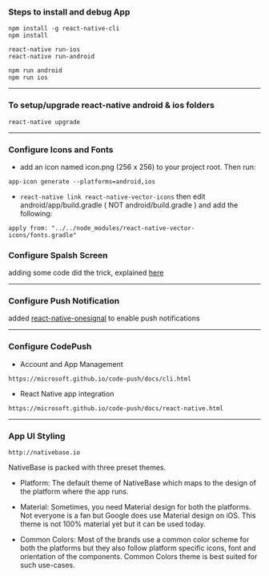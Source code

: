 ### Steps to install and debug App
```
npm install -g react-native-cli
npm install

react-native run-ios
react-native run-android

npm run android
npm run ios
```

---

### To setup/upgrade react-native android & ios folders

```
react-native upgrade
```

---

### Configure Icons and Fonts
- add an icon named icon.png (256 x 256) to your project root. Then run:
```
app-icon generate --platforms=android,ios
```

- `react-native link react-native-vector-icons` then edit android/app/build.gradle ( NOT android/build.gradle ) and add the following:
```
apply from: "../../node_modules/react-native-vector-icons/fonts.gradle"
```

### Configure Spalsh Screen
adding some code did the trick, explained [here](https://medium.com/handlebar-labs/how-to-add-a-splash-screen-to-a-react-native-app-ios-and-android-30a3cec835ae)

---

### Configure Push Notification
added [react-native-onesignal](https://www.npmjs.com/package/react-native-onesignal) to enable push notifications

---

### Configure CodePush
- Account and App Management
```
https://microsoft.github.io/code-push/docs/cli.html
```

- React Native app integration
```
https://microsoft.github.io/code-push/docs/react-native.html
```

---

### App UI Styling
```
http://nativebase.io
```

NativeBase is packed with three preset themes.

- Platform: The default theme of NativeBase which maps to the design of the platform where the app runs.

- Material: Sometimes, you need Material design for both the platforms. Not everyone is a fan but Google does use Material design on iOS. This theme is not 100% material yet but it can be used today.

- Common Colors: Most of the brands use a common color scheme for both the platforms but they also follow platform specific icons, font and orientation of the components. Common Colors theme is best suited for such use-cases.
